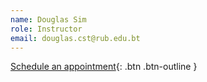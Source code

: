 ```yaml
---
name: Douglas Sim
role: Instructor
email: douglas.cst@rub.edu.bt
---
```


[Schedule an appointment](#){: .btn .btn-outline }
